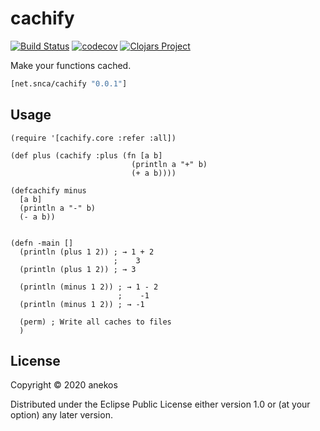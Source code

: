 # cachify
[![Build Status](https://travis-ci.org/anekos/cachify.svg?branch=master)](https://travis-ci.org/anekos/cachify)
[![codecov](https://codecov.io/gh/anekos/cachify/branch/master/graph/badge.svg)](https://codecov.io/gh/anekos/cachify)
[![Clojars Project](https://img.shields.io/clojars/v/net.snca/cachify.svg)](https://clojars.org/net.snca/cachify)


Make your functions cached.


```clj
[net.snca/cachify "0.0.1"]
```

## Usage

```
(require '[cachify.core :refer :all])

(def plus (cachify :plus (fn [a b]
                           (println a "+" b)
                           (+ a b))))

(defcachify minus
  [a b]
  (println a "-" b)
  (- a b))


(defn -main []
  (println (plus 1 2)) ; → 1 + 2
                       ;    3
  (println (plus 1 2)) ; → 3

  (println (minus 1 2)) ; → 1 - 2
                        ;    -1
  (println (minus 1 2)) ; → -1

  (perm) ; Write all caches to files
  )
```

## License

Copyright © 2020 anekos

Distributed under the Eclipse Public License either version 1.0 or (at your option) any later version.
